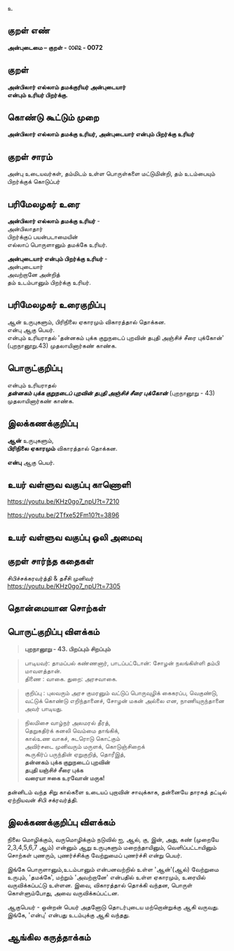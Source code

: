 உ

## குறள் எண் 

**அன்புடைமை – குறள் - ௦௦௭௨ - 0072**  

## குறள் 

**அன்பிலார் எல்லாம் தமக்குரியர் அன்புடையார்  
என்பும் உரியர் பிறர்க்கு.** 

## கொண்டு கூட்டும் முறை

**அன்பிலார் எல்லாம் தமக்கு உரியர், அன்புடையார் என்பும் பிறர்க்கு உரியர்**   

## குறள் சாரம் 

அன்பு உடையவர்கள், தம்மிடம் உள்ள பொருள்களை மட்டுமின்றி, தம் உடம்பையும் பிறர்க்குக் கொடுப்பர்  

## பரிமேலழகர் உரை

**அன்பிலார் எல்லாம் தமக்கு உரியர்** -  
அன்பிலாதார்  
பிறர்க்குப் பயன்படாமையின்  
எல்லாப் பொருளானும் தமக்கே உரியர்.  

**அன்புடையார் என்பும் பிறர்க்கு உரியர்** -  
அன்புடையார்  
அவற்றானே அன்றித்  
தம் உடம்பானும் பிறர்க்கு உரியர்.

## பரிமேலழகர் உரைகுறிப்பு   

ஆன் உருபுகளும், பிரிநிலை ஏகாரமும் விகாரத்தால் தொக்கன.  
என்பு ஆகு பெயர்.  
என்பும் உரியராதல் 'தன்னகம் புக்க குறுநடைப் புறவின் தபுதி அஞ்சிச் சீரை புக்கோன்' (புறநானூறு.43) முதலாயினார்கண் காண்க.  

## பொருட்குறிப்பு 

என்பும் உரியராதல்  
_**தன்னகம் புக்க குறுநடைப் புறவின் தபுதி அஞ்சிச் சீரை புக்கோன்**_ (புறநானூறு - 43) முதலாயினார்கண் காண்க.

## இலக்கணக்குறிப்பு  

**ஆன்** உருபுகளும்,  
**பிரிநிலை ஏகாரமும்** விகாரத்தால் தொக்கன.  

**என்பு** ஆகு பெயர்.   

## உயர் வள்ளுவ வகுப்பு காணொளி

https://youtu.be/KHz0go7_npU?t=7210

https://youtu.be/2Tfxe52Fm10?t=3896 

## உயர் வள்ளுவ வகுப்பு ஒலி அமைவு 

 
## குறள் சார்ந்த கதைகள் 

சிபிச்சக்கரவர்த்தி & தசீசி முனிவர்  
https://youtu.be/KHz0go7_npU?t=7305 

## தொன்மையான சொற்கள்


## பொருட்குறிப்பு விளக்கம்

>**புறநானூறு - 43. பிறப்பும் சிறப்பும்**

>பாடியவர்: தாமப்பல் கண்ணனார், பாடப்பட்டோன்: சோழன் நலங்கிள்ளி தம்பி மாவளத்தான்.  
>திணை : வாகை. துறை: அரசவாகை.  

>குறிப்பு : புலவரும் அரச குமரனும் வட்டுப் பொருவுழிக் கைகரப்ப, வெகுண்டு, வட்டுக் கொண்டு எறிந்தானைச், சோழன் மகன் அல்லை என, நாணியுருந்தானை அவர் பாடியது.  

>நிலமிசை வாழ்நர் அலமரல் தீரத்,  
>தெறுகதிர்க் கனலி வெம்மை தாங்கிக்,  
>கால்உண வாகச், சுடரொடு கொட்கும்  
>அவிர்சடை முனிவரும் மருளக், கொடுஞ்சிறைக்  
>கூருகிர்ப் பருந்தின் ஏறுகுறித், தொரீஇத்,  
>**தன்னகம் புக்க குறுநடைப் புறவின்  
>தபுதி யஞ்சிச் சீரை புக்க  
>வரையா ஈகை உரவோன் மருக!**  

தன்னிடம் வந்த சிறு கால்களை உடையப் புறாவின் சாவுக்காக, தன்னையே தாரசுத் தட்டில் ஏற்றியவன் சிபி சக்ரவர்த்தி. 

## இலக்கணக்குறிப்பு விளக்கம்

நிலை மொழிக்கும், வருமொழிக்கும் நடுவில் ஐ, ஆல், கு, இன், அது, கண் (முறையே 2,3,4,5,6,7 ஆம்) என்னும் ஆறு உருபுகளும் மறைந்தாயினும், வெளிப்பட்டாயினும் சொற்கள் புணரும், புணர்ச்சிக்கு வேற்றுமைப் புணர்ச்சி என்று பெயர். 

இங்கே பொருளானும்,உடம்பானும் என்பனவற்றில் உள்ள 'ஆன்'(ஆல்) வேற்றுமை உருபும், 'தமக்கே', மற்றும் 'அவற்றானே' என்பதில் உள்ள ஏகாரமும், உரையில் வருவிக்கப்பட்டு உள்ளன. இவை, விகாரத்தால் தொக்கி வந்தன, பொருள் கொள்ளும்போது, அவை வருவிக்கப்பட்டன.

ஆகுபெயர் - ஒன்றன் பெயர் அதனோடு தொடர்புடைய மற்றொன்றுக்கு ஆகி வருவது.	
இங்கே, 'என்பு' என்பது உடம்புக்கு ஆகி வந்தது.

## ஆங்கில கருத்தாக்கம் 


